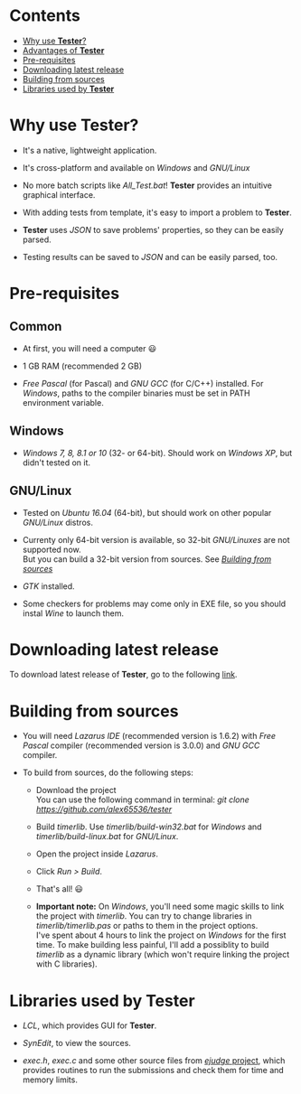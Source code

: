 # Contents

* [Why use **Tester**?](#why-use-tester)
* [Advantages of **Tester**](#advantages-of-tester)
* [Pre-requisites](#pre-requisites)
* [Downloading latest release](#downloading-latest-release)
* [Building from sources](#building-from-sources)
* [Libraries used by **Tester**](#libraries-used-by-tester)

# Why use **Tester**?

* It's a native, lightweight application.

* It's cross-platform and available on _Windows_ and _GNU/Linux_

* No more batch scripts like _All_Test.bat_! **Tester** provides an intuitive graphical interface.

* With adding tests from template, it's easy to import a problem to **Tester**.

* **Tester** uses _JSON_ to save problems' properties, so they can be easily parsed.

* Testing results can be saved to _JSON_ and can be easily parsed, too.

# Pre-requisites

## Common

* At first, you will need a computer 😃

* 1 GB RAM (recommended 2 GB)

* _Free Pascal_ (for Pascal) and _GNU GCC_ (for C/C++) installed. For _Windows_, paths to the compiler binaries must be set in PATH environment variable.

## Windows

* _Windows 7, 8, 8.1 or 10_ (32- or 64-bit). Should work on _Windows XP_, but didn't tested on it.

## GNU/Linux

* Tested on _Ubuntu 16.04_ (64-bit), but should work on other popular _GNU/Linux_ distros.

* Currenty only 64-bit version is available, so 32-bit _GNU/Linuxes_ are not supported now.  
  But you can build a 32-bit version from sources. See [_Building from sources_](#building-from-sources)

* _GTK_ installed.

* Some checkers for problems may come only in EXE file, so you should instal _Wine_ to launch them.

# Downloading latest release

To download latest release of **Tester**, go to the following [link](https://github.com/alex65536/tester/releases/latest).

# Building from sources

* You will need _Lazarus IDE_ (recommended version is 1.6.2) with _Free Pascal_ compiler (recommended version is 3.0.0) and _GNU GCC_ compiler.

* To build from sources, do the following steps:
 
  * Download the project  
    You can use the following command in terminal: _git clone https://github.com/alex65536/tester_
  
  * Build _timerlib_. Use _timerlib/build-win32.bat_ for _Windows_ and _timerlib/build-linux.bat_ for _GNU/Linux_.
  
  * Open the project inside _Lazarus_.
  
  * Click _Run > Build_.
  
  * That's all! 😃
  
  * **Important note:** On _Windows_, you'll need some magic skills to link the project with _timerlib_. You can try to change libraries in _timerlib/timerlib.pas_ or paths to them in the project options.  
    I've spent about 4 hours to link the project on _Windows_ for the first time. To make building less painful, I'll add a possiblity to build _timerlib_ as a dynamic library (which won't require linking the project with C libraries). 
  
# Libraries used by **Tester**

* _LCL_, which provides GUI for **Tester**.

* _SynEdit_, to view the sources.

* _exec.h_, _exec.c_ and some other source files from [_ejudge_ project](https://ejudge.ru/), which provides routines to run the submissions and check them for time and memory limits.
